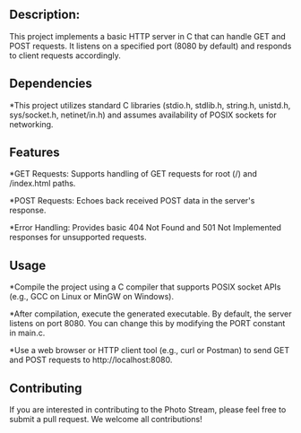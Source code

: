 ## Description:
<p id="description">This project implements a basic HTTP server in C that can handle GET and POST requests. It listens on a specified port (8080 by default) and responds to client requests accordingly.</p>

## Dependencies
*This project utilizes standard C libraries (stdio.h, stdlib.h, string.h, unistd.h, sys/socket.h, netinet/in.h) and assumes availability of POSIX sockets for networking.


<h2>Features</h2>

*GET Requests: Supports handling of GET requests for root (/) and /index.html paths.


*POST Requests: Echoes back received POST data in the server's response.


*Error Handling: Provides basic 404 Not Found and 501 Not Implemented responses for unsupported requests.

<h2> Usage </h2>


*Compile the project using a C compiler that supports POSIX socket APIs (e.g., GCC on Linux or MinGW on Windows).

*After compilation, execute the generated executable.
By default, the server listens on port 8080. You can change this by modifying the PORT constant in main.c.

*Use a web browser or HTTP client tool (e.g., curl or Postman) to send GET and POST requests to http://localhost:8080.

## Contributing
If you are interested in contributing to the Photo Stream, please feel free to submit a pull request. We welcome all contributions!



